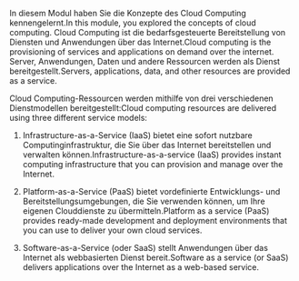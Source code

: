 
<span data-ttu-id="6a08b-101">In diesem Modul haben Sie die Konzepte des Cloud Computing kennengelernt.</span><span class="sxs-lookup"><span data-stu-id="6a08b-101">In this module, you explored the concepts of cloud computing.</span></span> <span data-ttu-id="6a08b-102">Cloud Computing ist die bedarfsgesteuerte Bereitstellung von Diensten und Anwendungen über das Internet.</span><span class="sxs-lookup"><span data-stu-id="6a08b-102">Cloud computing is the provisioning of services and applications on demand over the internet.</span></span> <span data-ttu-id="6a08b-103">Server, Anwendungen, Daten und andere Ressourcen werden als Dienst bereitgestellt.</span><span class="sxs-lookup"><span data-stu-id="6a08b-103">Servers, applications, data, and other resources are provided as a service.</span></span> 

<span data-ttu-id="6a08b-104">Cloud Computing-Ressourcen werden mithilfe von drei verschiedenen Dienstmodellen bereitgestellt:</span><span class="sxs-lookup"><span data-stu-id="6a08b-104">Cloud computing resources are delivered using three different service models:</span></span>

1. <span data-ttu-id="6a08b-105">Infrastructure-as-a-Service (IaaS) bietet eine sofort nutzbare Computinginfrastruktur, die Sie über das Internet bereitstellen und verwalten können.</span><span class="sxs-lookup"><span data-stu-id="6a08b-105">Infrastructure-as-a-service (IaaS) provides instant computing infrastructure that you can provision and manage over the Internet.</span></span>

2. <span data-ttu-id="6a08b-106">Platform-as-a-Service (PaaS) bietet vordefinierte Entwicklungs- und Bereitstellungsumgebungen, die Sie verwenden können, um Ihre eigenen Clouddienste zu übermitteln.</span><span class="sxs-lookup"><span data-stu-id="6a08b-106">Platform as a service (PaaS) provides ready-made development and deployment environments that you can use to deliver your own cloud services.</span></span>

3. <span data-ttu-id="6a08b-107">Software-as-a-Service (oder SaaS) stellt Anwendungen über das Internet als webbasierten Dienst bereit.</span><span class="sxs-lookup"><span data-stu-id="6a08b-107">Software as a service (or SaaS) delivers applications over the Internet as a web-based service.</span></span>
